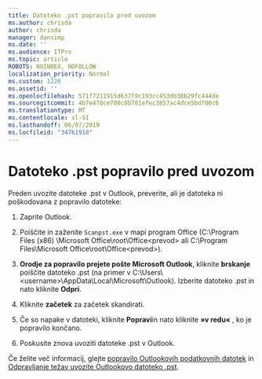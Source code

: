 ```yaml
---
title: Datoteko .pst popravilo pred uvozom
ms.author: chrisda
author: chrisda
manager: dansimp
ms.date: ''
ms.audience: ITPro
ms.topic: article
ROBOTS: NOINDEX, NOFOLLOW
localization_priority: Normal
ms.custom: 1226
ms.assetid: ''
ms.openlocfilehash: 571f7211915d637f9c193cc453db38b29fc444de
ms.sourcegitcommit: 4b7e478ce700c0b781efec3857ac4dce5bdf00c6
ms.translationtype: MT
ms.contentlocale: sl-SI
ms.lasthandoff: 06/07/2019
ms.locfileid: "34761918"
---
```

# <a name="repair-pst-file-before-importing"></a>Datoteko .pst popravilo pred uvozom

Preden uvozite datoteke .pst v Outlook, preverite, ali je datoteka ni poškodovana z popravilo datoteke:

1. Zaprite Outlook.

2. Poiščite in zaženite `Scanpst.exe` v mapi program Office (C:\Program Files (x86) \Microsoft Office\root\Office\<prevod\> ali C:\Program Files\Microsoft Office\root\Office\<prevod\>).

3. **Orodje za popravilo prejete pošte Microsoft Outlook**, kliknite **brskanje** poiščite datoteko .pst (na primer v C:\Users\\<username\>\AppData\Local\Microsoft\Outlook). Izberite datoteko .pst in nato kliknite **Odpri**.

4. Kliknite **začetek** za začetek skandirati.

5. Če so napake v datoteki, kliknite **Popravi**in nato kliknite **»v redu«** , ko je popravilo končano.

6. Poskusite znova uvoziti datoteke .pst v Outlook.

Če želite več informacij, glejte [popravilo Outlookovih podatkovnih datotek](https://support.office.com/article/25663bc3-11ec-4412-86c4-60458afc5253) in [Odpravljanje težav uvozite Outlookovo datoteko .pst](https://support.office.com/article/2d2e50dc-5c36-4ab2-ab50-f1be733b3d6e).
